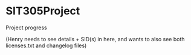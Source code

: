 # SIT305Project
Project progress

(Henry needs to see details + SID(s) in here, and wants to also see both licenses.txt and changelog files)
